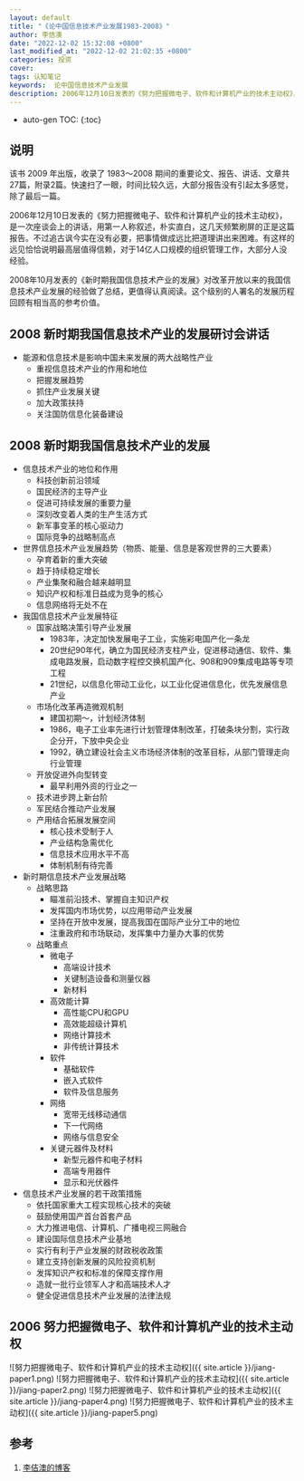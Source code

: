 ```yaml
---
layout: default
title: "《论中国信息技术产业发展1983-2008》"
author: 李佶澳
date: "2022-12-02 15:32:08 +0800"
last_modified_at: "2022-12-02 21:02:35 +0800"
categories: 投资
cover:
tags: 认知笔记
keywords:  论中国信息技术产业发展
description: 2006年12月10日发表的《努力把握微电子、软件和计算机产业的技术主动权》，是一次座谈会上的讲话，用第一人称叙述，朴实直白。这几天频繁刷屏的正是这篇报告，
---
```


* auto-gen TOC:
{:toc}

## 说明

该书 2009 年出版，收录了 1983～2008 期间的重要论文、报告、讲话、文章共27篇，附录2篇。快速扫了一眼，时间比较久远，大部分报告没有引起太多感觉，除了最后一篇。

2006年12月10日发表的《努力把握微电子、软件和计算机产业的技术主动权》，是一次座谈会上的讲话，用第一人称叙述，朴实直白，这几天频繁刷屏的正是这篇报告。不过追古讽今实在没有必要，把事情做成远比把道理讲出来困难。有这样的远见恰恰说明最高层值得信赖，对于14亿人口规模的组织管理工作，大部分人没经验。

2008年10月发表的《新时期我国信息技术产业的发展》对改革开放以来的我国信息技术产业发展的经验做了总结，更值得认真阅读。这个级别的人署名的发展历程回顾有相当高的参考价值。

## 2008 新时期我国信息技术产业的发展研讨会讲话

- 能源和信息技术是影响中国未来发展的两大战略性产业
  - 重视信息技术产业的作用和地位
  - 把握发展趋势
  - 抓住产业发展关键
  - 加大政策扶持
  - 关注国防信息化装备建设

## 2008 新时期我国信息技术产业的发展

- 信息技术产业的地位和作用
    - 科技创新前沿领域
    - 国民经济的主导产业
    - 促进可持续发展的重要力量
    - 深刻改变着人类的生产生活方式
    - 新军事变革的核心驱动力
    - 国际竞争的战略制高点
- 世界信息技术产业发展趋势（物质、能量、信息是客观世界的三大要素）
    - 孕育着新的重大突破
    - 趋于持续稳定增长
    - 产业集聚和融合越来越明显
    - 知识产权和标准日益成为竞争的核心
    - 信息网络将无处不在
- 我国信息技术产业发展特征
    - 国家战略决策引导产业发展
      - 1983年，决定加快发展电子工业，实施彩电国产化一条龙
      - 20世纪90年代，确立为国民经济支柱产业，促进移动通信、软件、集成电路发展，启动数字程控交换机国产化、908和909集成电路等专项工程
      - 21世纪，以信息化带动工业化，以工业化促进信息化，优先发展信息产业
    - 市场化改革再造微观机制
      - 建国初期～，计划经济体制
      - 1986，电子工业率先进行计划管理体制改革，打破条块分割，实行政企分开，下放中央企业
      - 1992，确立建设社会主义市场经济体制的改革目标，从部门管理走向行业管理
    - 开放促进外向型转变
      - 最早利用外资的行业之一
    - 技术进步跨上新台阶
    - 军民结合推动产业发展
    - 产用结合拓展发展空间
      - 核心技术受制于人
      - 产业结构急需优化
      - 信息技术应用水平不高
      - 体制机制有待完善
- 新时期信息技术产业发展战略
    - 战略思路
      - 瞄准前沿技术、掌握自主知识产权
      - 发挥国内市场优势，以应用带动产业发展
      - 坚持在开放中发展，提高我国在国际产业分工中的地位
      - 注重政府和市场联动，发挥集中力量办大事的优势
    - 战略重点
      - 微电子
        - 高端设计技术
        - 关键制造设备和测量仪器
        - 新材料
      - 高效能计算
        - 高性能CPU和GPU
        - 高效能超级计算机
        - 网络计算技术
        - 非传统计算技术
      - 软件
        - 基础软件
        - 嵌入式软件
        - 软件及信息服务
      - 网络
        - 宽带无线移动通信
        - 下一代网络
        - 网络与信息安全
      - 关键元器件及材料
        - 新型元器件和电子材料
        - 高端专用器件
        - 显示和光伏器件
- 信息技术产业发展的若干政策措施
  - 依托国家重大工程实现核心技术的突破
  - 鼓励使用国产首台首套产品
  - 大力推进电信、计算机、广播电视三网融合
  - 建设国际信息技术产业基地
  - 实行有利于产业发展的财政税收政策
  - 建立支持创新发展的风险投资机制
  - 发挥知识产权和标准的保障支撑作用
  - 造就一批行业领军人才和高端技术人才
  - 健全促进信息技术产业发展的法律法规

## 2006 努力把握微电子、软件和计算机产业的技术主动权

![努力把握微电子、软件和计算机产业的技术主动权]({{ site.article }}/jiang-paper1.png)
![努力把握微电子、软件和计算机产业的技术主动权]({{ site.article }}/jiang-paper2.png)
![努力把握微电子、软件和计算机产业的技术主动权]({{ site.article }}/jiang-paper4.png)
![努力把握微电子、软件和计算机产业的技术主动权]({{ site.article }}/jiang-paper5.png)

## 参考

1. [李佶澳的博客][1]

[1]: https://www.lijiaocn.com "李佶澳的博客"

